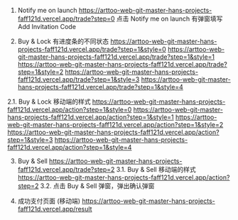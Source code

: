 
1. Notify me on launch
https://arttoo-web-git-master-hans-projects-faff121d.vercel.app/trade?step=0
点击 Notify me on launch 有弹窗填写 Add Invitation Code

2. Buy & Lock 有进度条的不同状态
https://arttoo-web-git-master-hans-projects-faff121d.vercel.app/trade?step=1&style=0
https://arttoo-web-git-master-hans-projects-faff121d.vercel.app/trade?step=1&style=1
https://arttoo-web-git-master-hans-projects-faff121d.vercel.app/trade?step=1&style=2
https://arttoo-web-git-master-hans-projects-faff121d.vercel.app/trade?step=1&style=3
https://arttoo-web-git-master-hans-projects-faff121d.vercel.app/trade?step=1&style=4

2.1. Buy & Lock 移动端的样式
https://arttoo-web-git-master-hans-projects-faff121d.vercel.app/action?step=1&style=0
https://arttoo-web-git-master-hans-projects-faff121d.vercel.app/action?step=1&style=1
https://arttoo-web-git-master-hans-projects-faff121d.vercel.app/action?step=1&style=2
https://arttoo-web-git-master-hans-projects-faff121d.vercel.app/action?step=1&style=3
https://arttoo-web-git-master-hans-projects-faff121d.vercel.app/action?step=1&style=4


3. Buy & Sell 
https://arttoo-web-git-master-hans-projects-faff121d.vercel.app/trade?step=2
3.1. Buy & Sell 移动端的样式
https://arttoo-web-git-master-hans-projects-faff121d.vercel.app/action?step=2
3.2. 点击 Buy & Sell 弹窗，弹出确认弹窗

4. 成功支付页面 (移动端)
https://arttoo-web-git-master-hans-projects-faff121d.vercel.app/result